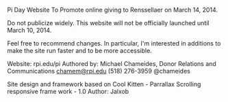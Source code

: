 Pi Day Website
To Promote online giving to Renssellaer on March 14, 2014. 

Do not publicize widely. 
This website will not be officially launched until March 10, 2014.

Feel free to recommend changes. In particular, I'm interested in additions to make the site run faster and to be more accessible. 

Website: rpi.edu/pi
Authored by:
Michael Chameides, Donor Relations and Communications
chamem@rpi.edu
(518) 276-3959
@chameides

Site design and framework based on
Cool Kitten - Parrallax Scrolling responsive frame work - 1.0
Author: Jalxob
